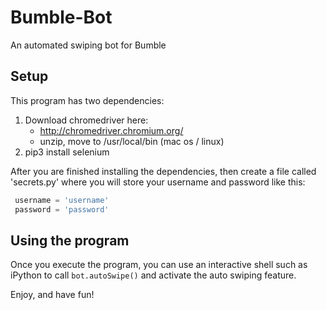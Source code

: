 # Bumble-Bot

An automated swiping bot for Bumble

## Setup
This program has two dependencies:

1. Download chromedriver here:
    - http://chromedriver.chromium.org/
    - unzip, move to /usr/local/bin (mac os / linux)
2. pip3 install selenium

After you are finished installing the dependencies, then create a file called 'secrets.py' where you will store your username and password like this:

```python
 username = 'username'
 password = 'password'
```

## Using the program

Once you execute the program, you can use an interactive shell such as iPython to call `bot.autoSwipe()` and activate the auto swiping feature.

Enjoy, and have fun!
